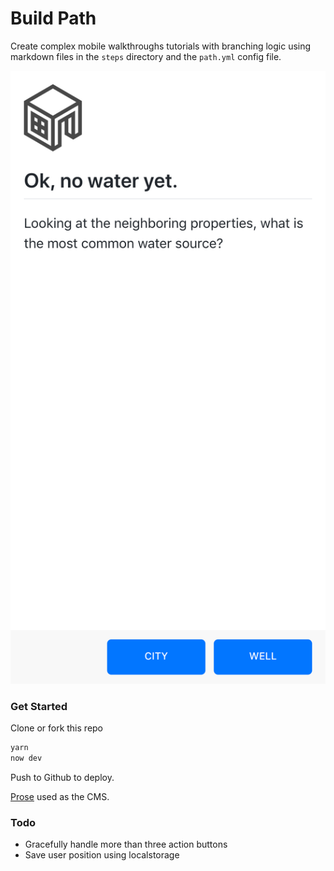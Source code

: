# Build Path

Create complex mobile walkthroughs tutorials with branching logic using markdown files in the `steps` directory and the `path.yml` config file.

![Screenshot](screenshot.png)

### Get Started

Clone or fork this repo

```sh
yarn
now dev
```

Push to Github to deploy.

[Prose](https://prose.io) used as the CMS.

### Todo

- Gracefully handle more than three action buttons
- Save user position using localstorage
